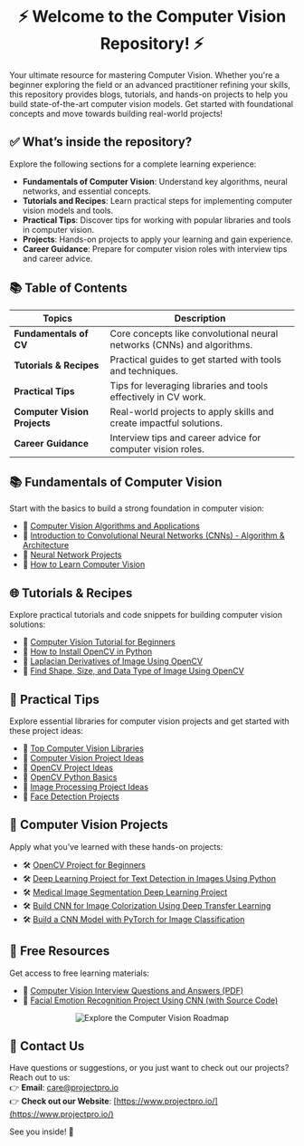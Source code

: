 # <div align="center">⚡ Welcome to the Computer Vision Repository! ⚡</div>

Your ultimate resource for mastering Computer Vision. Whether you're a beginner exploring the field or an advanced practitioner refining your skills, this repository provides blogs, tutorials, and hands-on projects to help you build state-of-the-art computer vision models. Get started with foundational concepts and move towards building real-world projects!

## ✅ What’s inside the repository?
Explore the following sections for a complete learning experience:
- **Fundamentals of Computer Vision**: Understand key algorithms, neural networks, and essential concepts.
- **Tutorials and Recipes**: Learn practical steps for implementing computer vision models and tools.
- **Practical Tips**: Discover tips for working with popular libraries and tools in computer vision.
- **Projects**: Hands-on projects to apply your learning and gain experience.
- **Career Guidance**: Prepare for computer vision roles with interview tips and career advice.

## 📚 Table of Contents

| Topics                 | Description                                                              |
|-------------------------|--------------------------------------------------------------------------|
| **Fundamentals of CV**  | Core concepts like convolutional neural networks (CNNs) and algorithms. |
| **Tutorials & Recipes** | Practical guides to get started with tools and techniques.              |
| **Practical Tips**      | Tips for leveraging libraries and tools effectively in CV work.         |
| **Computer Vision Projects** | Real-world projects to apply skills and create impactful solutions. |
| **Career Guidance**     | Interview tips and career advice for computer vision roles.             |



## 📚 Fundamentals of Computer Vision
Start with the basics to build a strong foundation in computer vision:
- 📝 [Computer Vision Algorithms and Applications](<https://www.projectpro.io/article/computer-vision-algorithms-and-applications/514>)
- 📝 [Introduction to Convolutional Neural Networks (CNNs) - Algorithm & Architecture](<https://www.projectpro.io/article/introduction-to-convolutional-neural-networks-algorithm-architecture/560>)
- 📝 [Neural Network Projects](<https://www.projectpro.io/article/neural-network-projects/440>)
- 📝 [How to Learn Computer Vision](<https://www.projectpro.io/article/how-to-learn-computer-vision/515>)



## 🌐 Tutorials & Recipes
Explore practical tutorials and code snippets for building computer vision solutions:
- 📝 [Computer Vision Tutorial for Beginners](<https://www.projectpro.io/data-science-in-python-tutorial/computer-vision-tutorial-for-beginners>)
- 📝 [How to Install OpenCV in Python](<https://www.projectpro.io/recipes/what-is-opencv-install-it-python>)
- 📝 [Laplacian Derivatives of Image Using OpenCV](<https://www.projectpro.io/recipes/what-are-laplacian-derivatives-of-image-opencv>)
- 📝 [Find Shape, Size, and Data Type of Image Using OpenCV](<https://www.projectpro.io/recipes/find-shape-size-and-data-type-of-image-opencv>)



## 🧠 Practical Tips
Explore essential libraries for computer vision projects and get started with these project ideas:
- 📝 [Top Computer Vision Libraries](<https://www.projectpro.io/article/computer-vision-libraries/772>)
- 📝 [Computer Vision Project Ideas](<https://www.projectpro.io/article/computer-vision-projects/437>)
- 📝 [OpenCV Project Ideas](<https://www.projectpro.io/article/opencv-projects-ideas-/492>)
- 📝 [OpenCV Python Basics](<https://www.projectpro.io/article/opencv-python/792>)
- 📝 [Image Processing Project Ideas](<https://www.projectpro.io/article/image-processing-projects-ideas/460>)
- 📝 [Face Detection Projects](<https://www.projectpro.io/article/face-detection-projects/724>)


## 🚀 Computer Vision Projects
Apply what you’ve learned with these hands-on projects:
- 🛠️ [OpenCV Project for Beginners](<https://www.projectpro.io/project-use-case/opencv-project-for-beginners-to-learn-opencv>)
- 🛠️ [Deep Learning Project for Text Detection in Images Using Python](<https://www.projectpro.io/project-use-case/text-detection-in-images-using-python>)
- 🛠️ [Medical Image Segmentation Deep Learning Project](<https://www.projectpro.io/project-use-case/medical-image-segmentation>)
- 🛠️ [Build CNN for Image Colorization Using Deep Transfer Learning](<https://www.projectpro.io/project-use-case/image-colorization-project-using-autoencoders>)
- 🛠️ [Build a CNN Model with PyTorch for Image Classification](<https://www.projectpro.io/project-use-case/pytorch-cnn-example-for-image-classification>)



## 🎁 Free Resources
Get access to free learning materials:
- 📄 [Computer Vision Interview Questions and Answers (PDF)](<https://www.projectpro.io/free-learning-resources/computer-vision-interview-questions-and-answers-pdf>)
- 📄 [Facial Emotion Recognition Project Using CNN (with Source Code)](<https://www.projectpro.io/article/facial-emotion-recognition-project-using-cnn-with-source-code/570>)


<p align="center">
  <a href="https://www.projectpro.io/learning-paths/computer-vision-roadmap" target="_blank" style="text-decoration: none;">
    <img src="https://img.shields.io/badge/Explore%20the%20Computer%20Vision%20Roadmap-28a745?style=for-the-badge&logo=none&logoColor=white" alt="Explore the Computer Vision Roadmap">
  </a>
</p>

## 💬 Contact Us  
Have questions or suggestions, or you just want to check out our projects? Reach out to us:  
👉 **Email**: care@projectpro.io  
👉 **Check out our Website**: [https://www.projectpro.io/](https://www.projectpro.io/)  

See you inside! 👋
